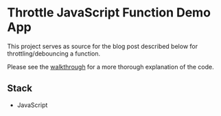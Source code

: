# Throttle JavaScript Function Demo App

This project serves as source for the blog post described below for throttling/debouncing a function.

Please see the [walkthrough](http://seanamarasinghe.com/developer/javascript/throttle-function-calls/) for a more thorough explanation of the code.

## Stack

- JavaScript

